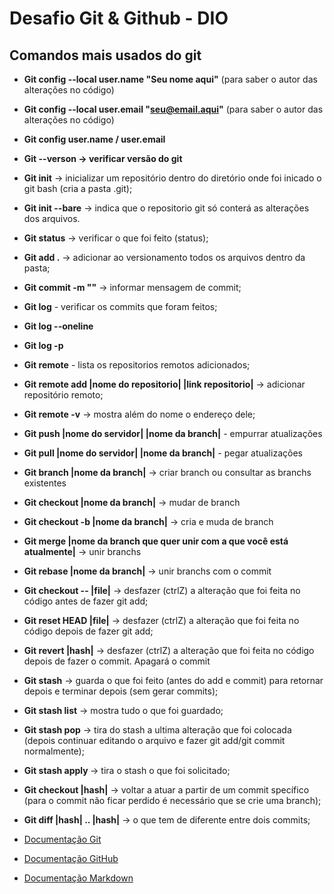 # Desafio Git & Github - DIO

## Comandos mais usados do git

* **Git config --local user.name "Seu nome aqui"** (para saber o autor das alterações no código)
* **Git config --local user.email "seu@email.aqui"** (para saber o autor das alterações no código)
* **Git config user.name / user.email**
* **Git --verson -> verificar versão do git**
* **Git init** -> inicializar um repositório dentro do diretório onde foi inicado o git bash (cria a pasta .git);
* **Git init --bare** -> indica que o repositorio git só conterá as alterações dos arquivos.
* **Git status** -> verificar o que foi feito (status);
* **Git add .** -> adicionar ao versionamento todos os arquivos dentro da pasta;
* **Git commit -m ""** -> informar mensagem de commit;
* **Git log** - verificar os commits que foram feitos;
* **Git log --oneline**
* **Git log -p**
* **Git remote** - lista os repositorios remotos adicionados;
* **Git remote add |nome do repositorio| |link repositorio|** -> adicionar repositório remoto;
* **Git remote -v** -> mostra além do nome o endereço dele;
* **Git push |nome do servidor| |nome da branch|** - empurrar atualizações 
* **Git pull |nome do servidor| |nome da branch|** - pegar atualizações
* **Git branch |nome da branch|** -> criar branch ou consultar as branchs existentes
* **Git checkout |nome da branch|** -> mudar de branch
* **Git checkout -b |nome da branch|** -> cria e muda de branch
* **Git merge |nome da branch que quer unir com a que você está atualmente|** -> unir branchs
* **Git rebase |nome da branch|** -> unir branchs com o commit
* **Git checkout -- |file|** -> desfazer (ctrlZ) a alteração que foi feita no código antes de fazer git add;
* **Git reset HEAD |file|** -> desfazer (ctrlZ) a alteração que foi feita no código depois de fazer git add;
* **Git revert |hash|** -> desfazer (ctrlZ) a alteração que foi feita no código depois de fazer o commit. Apagará o commit
* **Git stash** -> guarda o que foi feito (antes do add e commit) para retornar depois e terminar depois (sem gerar commits);
* **Git stash list** -> mostra tudo o que foi guardado;
* **Git stash pop** -> tira do stash a ultima alteração que foi colocada (depois continuar editando o arquivo e fazer git add/git commit normalmente);
* **Git stash apply <numero do stash>** -> tira o stash o que foi solicitado;
* **Git checkout |hash|** -> voltar a atuar a partir de um commit specífico (para o commit não ficar perdido é necessário que se crie uma branch);
* **Git diff |hash| .. |hash|** -> o que tem de diferente entre dois commits;

* [Documentação Git](https://git-scm.com/docs/git/pt_BR) 
* [Documentação GitHub](https://docs.github.com/pt)
* [Documentação Markdown](https://docs.pipz.com/central-de-ajuda/learning-center/guia-basico-de-markdown#open)

